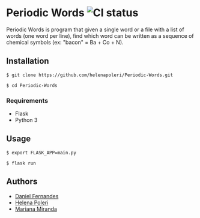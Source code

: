 # Periodic Words ![CI status](https://img.shields.io/badge/build-passing-brightgreen.svg)

Periodic Words is program that given a single word or a file with a list of words (one word per line), find which word can be written as a sequence of chemical symbols (ex: "bacon" = Ba + Co + N).

## Installation
`$ git clone https://github.com/helenapoleri/Periodic-Words.git `

`$ cd Periodic-Words` 


### Requirements
* Flask
* Python 3




## Usage

`$ export FLASK_APP=main.py`

`$ flask run`




## Authors

* [Daniel Fernandes](https://github.com/danielsf97)
* [Helena Poleri](https://github.com/helenapoleri)
* [Mariana Miranda](https://github.com/mmm97)
